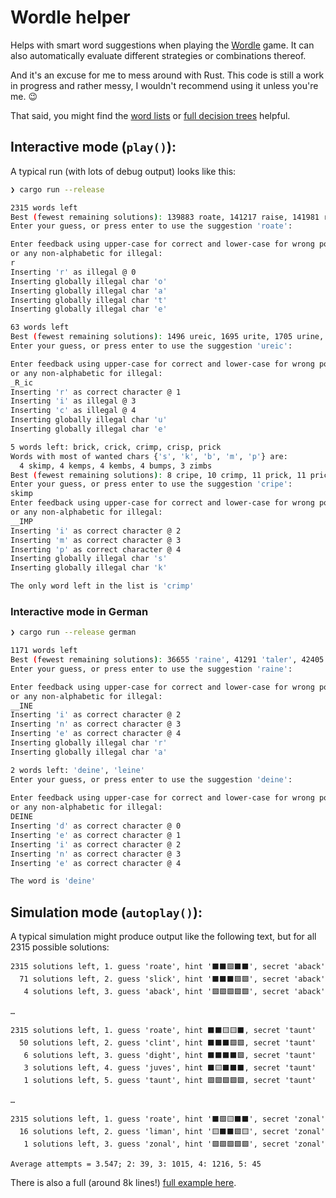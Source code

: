 # Wordle helper
Helps with smart word suggestions when playing the [Wordle](https://www.powerlanguage.co.uk/wordle/) game. It can also automatically evaluate different strategies or combinations thereof. 

And it's an excuse for me to mess around with Rust. This code is still a work in progress and rather messy, I wouldn't recommend using it unless you're me. 😉

That said, you might find the [word lists](data/word_lists) or [full decision trees](data/full_decision_trees) helpful.

## Interactive mode (`play()`):
A typical run (with lots of debug output) looks like this:

```sh
❯ cargo run --release

2315 words left
Best (fewest remaining solutions): 139883 roate, 141217 raise, 141981 raile, 144227 soare, 147525 arise
Enter your guess, or press enter to use the suggestion 'roate':

Enter feedback using upper-case for correct and lower-case for wrong positions,
or any non-alphabetic for illegal:
r
Inserting 'r' as illegal @ 0
Inserting globally illegal char 'o'
Inserting globally illegal char 'a'
Inserting globally illegal char 't'
Inserting globally illegal char 'e'

63 words left
Best (fewest remaining solutions): 1496 ureic, 1695 urite, 1705 urine, 1723 curie, 1817 arise
Enter your guess, or press enter to use the suggestion 'ureic':

Enter feedback using upper-case for correct and lower-case for wrong positions,
or any non-alphabetic for illegal:
_R_ic
Inserting 'r' as correct character @ 1
Inserting 'i' as illegal @ 3
Inserting 'c' as illegal @ 4
Inserting globally illegal char 'u'
Inserting globally illegal char 'e'

5 words left: brick, crick, crimp, crisp, prick
Words with most of wanted chars {'s', 'k', 'b', 'm', 'p'} are:
  4 skimp, 4 kemps, 4 kembs, 4 bumps, 3 zimbs
Best (fewest remaining solutions): 8 cripe, 10 crimp, 11 prick, 11 price, 11 crisp
Enter your guess, or press enter to use the suggestion 'cripe':
skimp
Enter feedback using upper-case for correct and lower-case for wrong positions,
or any non-alphabetic for illegal:
__IMP
Inserting 'i' as correct character @ 2
Inserting 'm' as correct character @ 3
Inserting 'p' as correct character @ 4
Inserting globally illegal char 's'
Inserting globally illegal char 'k'

The only word left in the list is 'crimp'
```

### Interactive mode in German
```sh
❯ cargo run --release german

1171 words left
Best (fewest remaining solutions): 36655 'raine', 41291 'taler', 42405 'raten', 42461 'laser', 42897 'reale'
Enter your guess, or press enter to use the suggestion 'raine':

Enter feedback using upper-case for correct and lower-case for wrong positions,
or any non-alphabetic for illegal:
__INE
Inserting 'i' as correct character @ 2
Inserting 'n' as correct character @ 3
Inserting 'e' as correct character @ 4
Inserting globally illegal char 'r'
Inserting globally illegal char 'a'

2 words left: 'deine', 'leine'
Enter your guess, or press enter to use the suggestion 'deine':
     
Enter feedback using upper-case for correct and lower-case for wrong positions,
or any non-alphabetic for illegal:
DEINE
Inserting 'd' as correct character @ 0
Inserting 'e' as correct character @ 1
Inserting 'i' as correct character @ 2
Inserting 'n' as correct character @ 3
Inserting 'e' as correct character @ 4

The word is 'deine'
```

## Simulation mode (`autoplay()`):
A typical simulation might produce output like the following text, but for all 2315 possible solutions:
```
2315 solutions left, 1. guess 'roate', hint '⬛⬛🟩⬛⬛', secret 'aback'
  71 solutions left, 2. guess 'slick', hint '⬛⬛⬛🟩🟩', secret 'aback'
   4 solutions left, 3. guess 'aback', hint '🟩🟩🟩🟩🟩', secret 'aback'

…

2315 solutions left, 1. guess 'roate', hint ⬛⬛🟨🟨⬛, secret 'taunt'
  50 solutions left, 2. guess 'clint', hint ⬛⬛⬛🟩🟩, secret 'taunt'
   6 solutions left, 3. guess 'dight', hint ⬛⬛⬛⬛🟩, secret 'taunt'
   3 solutions left, 4. guess 'juves', hint ⬛🟨⬛⬛⬛, secret 'taunt'
   1 solutions left, 5. guess 'taunt', hint 🟩🟩🟩🟩🟩, secret 'taunt'

…

2315 solutions left, 1. guess 'roate', hint '⬛🟩🟨⬛⬛', secret 'zonal'
  16 solutions left, 2. guess 'liman', hint '🟨⬛⬛🟩🟨', secret 'zonal'
   1 solutions left, 3. guess 'zonal', hint '🟩🟩🟩🟩🟩', secret 'zonal'

Average attempts = 3.547; 2: 39, 3: 1015, 4: 1216, 5: 45
```

There is also a full (around 8k lines!) [full example here](data/simulation_example.txt).